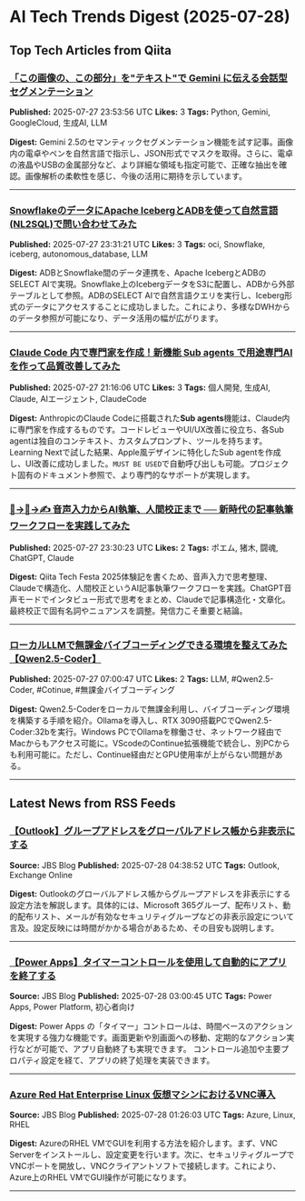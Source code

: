 # AI Tech Trends Digest (2025-07-28)


## Top Tech Articles from Qiita


### [「この画像の、この部分」を"テキスト"で Gemini に伝える会話型セグメンテーション](https://qiita.com/te_yama/items/668013e599a96b5cd944)
**Published:** 2025-07-27 23:53:56 UTC
**Likes:** 3
**Tags:** Python, Gemini, GoogleCloud, 生成AI, LLM

**Digest:**
Gemini 2.5のセマンティックセグメンテーション機能を試す記事。画像内の電卓やペンを自然言語で指示し、JSON形式でマスクを取得。さらに、電卓の液晶やUSBの金属部分など、より詳細な領域も指定可能で、正確な抽出を確認。画像解析の柔軟性を感じ、今後の活用に期待を示しています。

---

### [SnowflakeのデータにApache IcebergとADBを使って自然言語(NL2SQL)で問い合わせてみた](https://qiita.com/ssfujita/items/cb037b47fa0114d6128c)
**Published:** 2025-07-27 23:31:21 UTC
**Likes:** 3
**Tags:** oci, Snowflake, iceberg, autonomous_database, LLM

**Digest:**
ADBとSnowflake間のデータ連携を、Apache IcebergとADBのSELECT AIで実現。Snowflake上のIcebergデータをS3に配置し、ADBから外部テーブルとして参照。ADBのSELECT AIで自然言語クエリを実行し、Iceberg形式のデータにアクセスすることに成功しました。これにより、多様なDWHからのデータ参照が可能になり、データ活用の幅が広がります。

---

### [Claude Code 内で専門家を作成！新機能 Sub agents で用途専門AIを作って品質改善してみた](https://qiita.com/tomada/items/a6fba5876dbc9304ca5a)
**Published:** 2025-07-27 21:16:06 UTC
**Likes:** 3
**Tags:** 個人開発, 生成AI, Claude, AIエージェント, ClaudeCode

**Digest:**
AnthropicのClaude Codeに搭載された**Sub agents**機能は、Claude内に専門家を作成するものです。コードレビューやUI/UX改善に役立ち、各Sub agentは独自のコンテキスト、カスタムプロンプト、ツールを持ちます。Learning Nextで試した結果、Apple風デザインに特化したSub agentを作成し、UI改善に成功しました。`MUST BE USED`で自動呼び出しも可能。プロジェクト固有のドキュメント参照で、より専門的なサポートが実現します。

---

### [🎤→🤖→✍️ 音声入力からAI執筆、人間校正まで ── 新時代の記事執筆ワークフローを実践してみた](https://qiita.com/torifukukaiou/items/f0be16e3ee5dc5599877)
**Published:** 2025-07-27 23:30:23 UTC
**Likes:** 2
**Tags:** ポエム, 猪木, 闘魂, ChatGPT, Claude

**Digest:**
Qiita Tech Festa 2025体験記を書くため、音声入力で思考整理、Claudeで構造化、人間校正というAI記事執筆ワークフローを実践。ChatGPT音声モードでインタビュー形式で思考をまとめ、Claudeで記事構造化・文章化。最終校正で固有名詞やニュアンスを調整。発信力こそ重要と結論。

---

### [ローカルLLMで無課金バイブコーディングできる環境を整えてみた【Qwen2.5-Coder】](https://qiita.com/TacoLover/items/9eb9fb0cdf19f3916594)
**Published:** 2025-07-27 07:00:47 UTC
**Likes:** 2
**Tags:** LLM, #Qwen2.5-Coder, #Cotinue, #無課金バイブコーディング

**Digest:**
Qwen2.5-Coderをローカルで無課金利用し、バイブコーディング環境を構築する手順を紹介。Ollamaを導入し、RTX 3090搭載PCでQwen2.5-Coder:32bを実行。Windows PCでOllamaを稼働させ、ネットワーク経由でMacからもアクセス可能に。VScodeのContinue拡張機能で統合し、別PCからも利用可能に。ただし、Continue経由だとGPU使用率が上がらない問題がある。

---

## Latest News from RSS Feeds


### [【Outlook】グループアドレスをグローバルアドレス帳から非表示にする](https://blog.jbs.co.jp/entry/2025/07/28/133852)
**Source:** JBS Blog
**Published:** 2025-07-28 04:38:52 UTC
**Tags:** Outlook, Exchange Online

**Digest:**
Outlookのグローバルアドレス帳からグループアドレスを非表示にする設定方法を解説します。具体的には、Microsoft 365グループ、配布リスト、動的配布リスト、メールが有効なセキュリティグループなどの非表示設定について言及。設定反映には時間がかかる場合があるため、その目安も説明します。

---

### [【Power Apps】タイマーコントロールを使用して自動的にアプリを終了する](https://blog.jbs.co.jp/entry/2025/07/28/120045)
**Source:** JBS Blog
**Published:** 2025-07-28 03:00:45 UTC
**Tags:** Power Apps, Power Platform, 初心者向け

**Digest:**
Power Apps の「タイマー」コントロールは、時間ベースのアクションを実現する強力な機能です。画面更新や別画面への移動、定期的なアクション実行などが可能で、アプリ自動終了も実現できます。 コントロール追加や主要プロパティ設定を経て、アプリの終了処理を実装できます。

---

### [Azure Red Hat Enterprise Linux 仮想マシンにおけるVNC導入](https://blog.jbs.co.jp/entry/2025/07/28/102603)
**Source:** JBS Blog
**Published:** 2025-07-28 01:26:03 UTC
**Tags:** Azure, Linux, RHEL

**Digest:**
AzureのRHEL VMでGUIを利用する方法を紹介します。まず、VNC Serverをインストールし、設定変更を行います。次に、セキュリティグループでVNCポートを開放し、VNCクライアントソフトで接続します。これにより、Azure上のRHEL VMでGUI操作が可能になります。

---